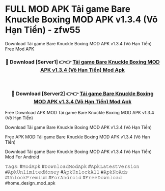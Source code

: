 # FULL MOD APK Tải game Bare Knuckle Boxing MOD APK v1.3.4 (Vô Hạn Tiền) - zfw55
Download Tải game Bare Knuckle Boxing MOD APK v1.3.4 (Vô Hạn Tiền) Free Mod APK

<div align="center">
<h3>🔴 Download [Server1] 👉👉 <a href="https://apk-comot.site?title=Tải_game_Bare_Knuckle_Boxing_MOD_APK_v1.3.4_(Vô_Hạn_Tiền)">Tải game Bare Knuckle Boxing MOD APK v1.3.4 (Vô Hạn Tiền) Mod Apk</a></h3><br>

<h3>🔴 Download [Server2] 👉👉 <a href="https://apk-comot.site?title=Tải_game_Bare_Knuckle_Boxing_MOD_APK_v1.3.4_(Vô_Hạn_Tiền)">Tải game Bare Knuckle Boxing MOD APK v1.3.4 (Vô Hạn Tiền) Mod Apk</a></h3>
</div>


Free Download APK MOD Tải game Bare Knuckle Boxing MOD APK v1.3.4 (Vô Hạn Tiền)

Download Tải game Bare Knuckle Boxing MOD APK v1.3.4 (Vô Hạn Tiền) 

Free APK MOD Tải game Bare Knuckle Boxing MOD APK v1.3.4 (Vô Hạn Tiền) 

Download Tải game Bare Knuckle Boxing MOD APK v1.3.4 (Vô Hạn Tiền) Mod For Android

𝚃𝚊𝚐𝚜: #𝙼𝚘𝚍𝙰𝚙𝚔 #𝙳𝚘𝚠𝚗𝚕𝚘𝚊𝚍𝙼𝚘𝚍𝙰𝚙𝚔 #𝙰𝚙𝚔𝙻𝚊𝚝𝚎𝚜𝚝𝚅𝚎𝚛𝚜𝚒𝚘𝚗 #𝙰𝚙𝚔𝚄𝚗𝚕𝚒𝚖𝚒𝚝𝚎𝚍𝙼𝚘𝚗𝚎𝚢 #𝙰𝚙𝚔𝚄𝚗𝚕𝚘𝚌𝚔𝙰𝚕𝚕 #𝙰𝚙𝚔𝙽𝚘𝙰𝚍𝚜 #𝚄𝚗𝚕𝚘𝚌𝚔𝙿𝚛𝚎𝚖𝚒𝚞𝚖 #𝙵𝚘𝚛𝙰𝚗𝚍𝚛𝚘𝚒𝚍 #𝙵𝚛𝚎𝚎𝙳𝚘𝚠𝚗𝚕𝚘𝚊𝚍 #home_design_mod_apk